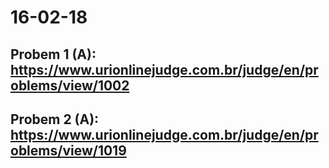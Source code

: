 16-02-18
===
Probem 1 (A): https://www.urionlinejudge.com.br/judge/en/problems/view/1002
---
Probem 2 (A):  https://www.urionlinejudge.com.br/judge/en/problems/view/1019
---